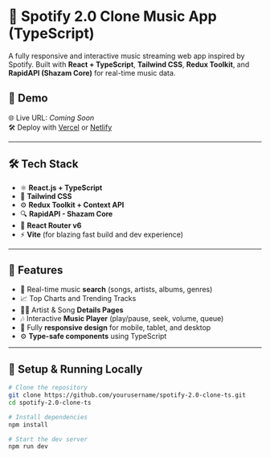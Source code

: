 # 🎵 Spotify 2.0 Clone Music App (TypeScript)

A fully responsive and interactive music streaming web app inspired by Spotify. Built with **React + TypeScript**, **Tailwind CSS**, **Redux Toolkit**, and **RapidAPI (Shazam Core)** for real-time music data.

## 🔗 Demo

🌐 Live URL: *Coming Soon*  
🛠️ Deploy with [Vercel](https://vercel.com) or [Netlify](https://www.netlify.com)

---

## 🛠 Tech Stack

- ⚛️ **React.js + TypeScript**
- 🎨 **Tailwind CSS**
- ⚙️ **Redux Toolkit + Context API**
- 🔍 **RapidAPI - Shazam Core**
- 🧭 **React Router v6**
- ⚡ **Vite** (for blazing fast build and dev experience)

---

## 🎯 Features

- 🔎 Real-time music **search** (songs, artists, albums, genres)
- 📈 Top Charts and Trending Tracks
- 🧑‍🎤 Artist & Song **Details Pages**
- 🎶 Interactive **Music Player** (play/pause, seek, volume, queue)
- 📱 Fully **responsive design** for mobile, tablet, and desktop
- ⚙️ **Type-safe components** using TypeScript

--- 

## 🚀 Setup & Running Locally

```bash
# Clone the repository
git clone https://github.com/yourusername/spotify-2.0-clone-ts.git
cd spotify-2.0-clone-ts

# Install dependencies
npm install

# Start the dev server
npm run dev

